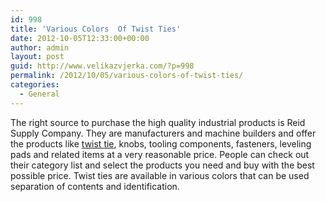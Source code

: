 ```yaml
---
id: 998
title: 'Various Colors  Of Twist Ties'
date: 2012-10-05T12:33:00+00:00
author: admin
layout: post
guid: http://www.velikazvjerka.com/?p=998
permalink: /2012/10/05/various-colors-of-twist-ties/
categories:
  - General
---
```

The right source to purchase the high quality industrial products is Reid Supply Company. They are manufacturers and machine builders and offer the products like [twist tie](http://www.reidsupply.com/products/packaging-shipping-supplies/poly-bags/twist-ties/), knobs, tooling components, fasteners, leveling pads and related items at a very reasonable price. People can check out their category list and select the products you need and buy with the best possible price. Twist ties are available in various colors that can be used separation of contents and identification.